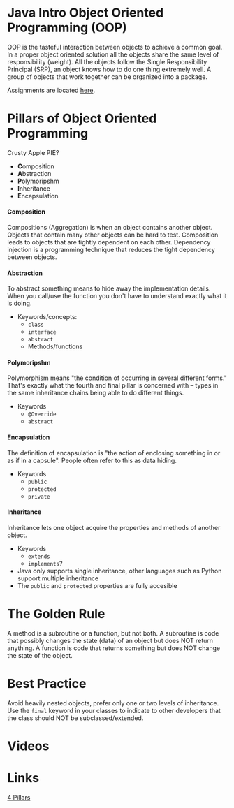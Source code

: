 # Java Intro Object Oriented Programming (OOP)
OOP is the tasteful interaction between objects to achieve a common goal.  In a proper object oriented solution
all the objects share the same level of responsibility (weight).  All the objects follow the Single Responsibility 
Principal (SRP), an object knows how to do one thing extremely well.  A group of objects that work together can
be organized into a package.

Assignments are located [here](assignments.md).

# Pillars of Object Oriented Programming
Crusty Apple PIE?
- **C**omposition
- **A**bstraction
- **P**olymoripshm
- **I**nheritance
- **E**ncapsulation

#### Composition
Compositions (Aggregation) is when an object contains another object.  Objects that contain many other objects
can be hard to test.  Composition leads to objects that are tightly dependent on each other.  Dependency
injection is a programming technique that reduces the tight dependency between objects.

#### Abstraction
To abstract something means to hide away the implementation details.  When you call/use the function you don't have to understand exactly what it is doing.
- Keywords/concepts:
  - `class`
  - `interface`
  - `abstract`
  - Methods/functions

#### Polymoripshm
Polymorphism means "the condition of occurring in several different forms." That's exactly what the fourth and final pillar is concerned with – types in the same inheritance chains being able to do different things.
- Keywords
  - `@Override`
  - `abstract`
  
#### Encapsulation
The definition of encapsulation is "the action of enclosing something in or as if in a capsule". People often refer to this as data hiding.
- Keywords
  - `public`
  - `protected`
  - `private`
  
#### Inheritance
Inheritance lets one object acquire the properties and methods of another object.
- Keywords
  - `extends`
  - `implements`?
- Java only supports single inheritance, other languages such as Python support multiple inheritance
- The `public` and `protected` properties are fully accesible

# The Golden Rule
A method is a subroutine or a function, but not both.  A subroutine is code that possibly changes the 
state (data) of an object but does NOT return anything.  A function is code that returns something but 
does NOT change the state of the object.

# Best Practice
Avoid heavily nested objects, prefer only one or two levels of inheritance.  Use the `final` keyword in your 
classes to indicate to other developers that the class should NOT be subclassed/extended.

# Videos


# Links
[4 Pillars](https://www.freecodecamp.org/news/four-pillars-of-object-oriented-programming/)